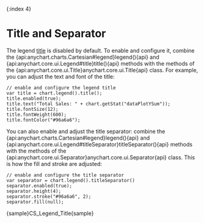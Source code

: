 {:index 4}
# Title and Separator

The legend [title](../Title) is disabled by default. To enable and configure it, combine the {api:anychart.charts.Cartesian#legend}legend(){api} and {api:anychart.core.ui.Legend#title}title(){api} methods with the methods of the {api:anychart.core.ui.Title}anychart.core.ui.Title{api} class. For example, you can adjust the text and font of the title:

```
// enable and configure the legend title
var title = chart.legend().title();
title.enabled(true);
title.text("Total Sales: " + chart.getStat("dataPlotYSum"));
title.fontSize(12);
title.fontWeight(600);
title.fontColor("#96a6a6");
```

You can also enable and adjust the title separator: combine the {api:anychart.charts.Cartesian#legend}legend(){api} and {api:anychart.core.ui.Legend#titleSeparator}titleSeparator(){api} methods with the methods of the {api:anychart.core.ui.Separator}anychart.core.ui.Separator{api} class. This is how the fill and stroke are adjusted:

```
// enable and configure the title separator
var separator = chart.legend().titleSeparator()
separator.enabled(true);
separator.height(4);
separator.stroke("#96a6a6", 2);
separator.fill(null);
```

{sample}CS\_Legend\_Title{sample}